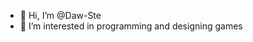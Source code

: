 - 👋 Hi, I’m @Daw-Ste
- 👀 I’m interested in programming and designing games


<!---
Daw-Ste/Daw-Ste is a ✨ special ✨ repository because its `README.md` (this file) appears on your GitHub profile.
You can click the Preview link to take a look at your changes.
--->

